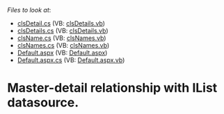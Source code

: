 <!-- default file list -->
*Files to look at*:

* [clsDetail.cs](./CS/WebSite/clsDetail.cs) (VB: [clsDetails.vb](./VB/WebSite/clsDetails.vb))
* [clsDetails.cs](./CS/WebSite/clsDetails.cs) (VB: [clsDetails.vb](./VB/WebSite/clsDetails.vb))
* [clsName.cs](./CS/WebSite/clsName.cs) (VB: [clsNames.vb](./VB/WebSite/clsNames.vb))
* [clsNames.cs](./CS/WebSite/clsNames.cs) (VB: [clsNames.vb](./VB/WebSite/clsNames.vb))
* [Default.aspx](./CS/WebSite/Default.aspx) (VB: [Default.aspx](./VB/WebSite/Default.aspx))
* [Default.aspx.cs](./CS/WebSite/Default.aspx.cs) (VB: [Default.aspx.vb](./VB/WebSite/Default.aspx.vb))
<!-- default file list end -->
# Master-detail relationship with IList datasource.

<br/>


